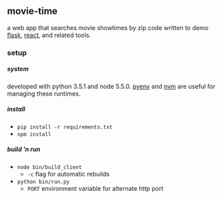 ## movie-time

a web app that searches movie showtimes by zip code written to demo [flask](http://flask.pocoo.org/), [react](https://www.npmjs.com/package/react), and related tools.

### setup

##### system

developed with python 3.5.1 and node 5.5.0.
[pyenv](https://github.com/yyuu/pyenv) and [nvm](https://github.com/creationix/nvm) are useful for managing these runtimes.

##### install

* `pip install -r requirements.txt`
* `npm install`

##### build 'n run

* `node bin/build_client`
  - `-c` flag for automatic rebuilds
* `python bin/run.py`
  - `PORT` environment variable for alternate http port

